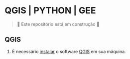 <h1> QGIS | PYTHON | GEE</h1>

> :construction: Este repositório está em construção :construction:


<h2>QGIS </h2>

1. É necessário <a href="https://www.qgis.org/pt_BR/site/forusers/download.html">instalar</a> o software <a href="https://www.qgis.org/pt_BR/site/forusers/download.html">QGIS</a> em sua máquina.























